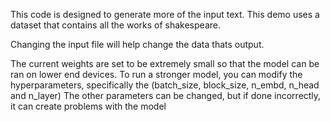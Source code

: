 This code is designed to generate more of the input text. This demo uses a dataset that contains all the works of shakespeare.


Changing the input file will help change the data thats output.

The current weights are set to be extremely small so that the model can be ran on lower end devices.
To run a stronger model, you can modify the hyperparameters, specifically the
(batch_size, block_size, n_embd, n_head and n_layer)
The other parameters can be changed, but if done incorrectly, it can create problems with the model
